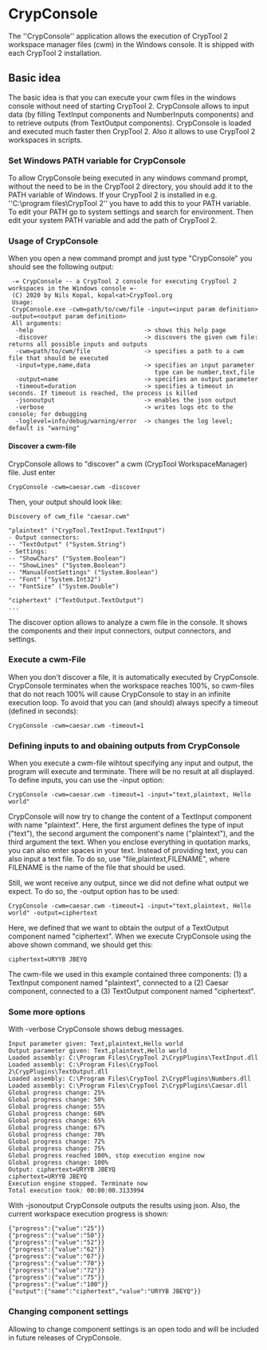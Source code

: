 # CrypConsole

The ''CrypConsole'' application allows the execution of CrypTool 2 workspace manager files (cwm) in the Windows console. It is shipped with each CrypTool 2 installation.

## Basic idea

The basic idea is that you can execute your cwm files in the windows console without need of starting CrypTool 2. 
CrypConsole allows to input data (by filling TextInput components and NumberInputs components) and to retrieve outputs (from TextOutput components).
CrypConsole is loaded and executed much faster then CrypTool 2. Also it allows to use CrypTool 2 workspaces in scripts.

### Set Windows PATH variable for CrypConsole

To allow CrypConsole being executed in any windows command prompt, without the need to be in the CrypTool 2 directory, you should add it to the PATH variable of Windows. If your CrypTool 2 is installed in e.g. ''C:\program files\CrypTool 2'' you have to add this to your PATH variable. To edit your PATH go to system settings and search for environment. Then edit your system PATH variable and add the path of CrypTool 2.

### Usage of CrypConsole

When you open a new command prompt and just type "CrypConsole" you should see the following output:

```
 -= CrypConsole -- a CrypTool 2 console for executing CrypTool 2 workspaces in the Windows console =-
 (C) 2020 by Nils Kopal, kopal<at>CrypTool.org
 Usage:
 CrypConsole.exe -cwm=path/to/cwm/file -input=<input param definition> -output=<output param definition>
 All arguments:
  -help                               -> shows this help page
  -discover                           -> discovers the given cwm file: returns all possible inputs and outputs
  -cwm=path/to/cwm/file               -> specifies a path to a cwm file that should be executed
  -input=type,name,data               -> specifies an input parameter
                                         type can be number,text,file
  -output=name                        -> specifies an output parameter
  -timeout=duration                   -> specifies a timeout in seconds. If timeout is reached, the process is killed
  -jsonoutput                         -> enables the json output
  -verbose                            -> writes logs etc to the console; for debugging
  -loglevel=info/debug/warning/error  -> changes the log level; default is "warning"
```

#### Discover a cwm-file

CrypConsole allows to "discover" a cwm (CrypTool WorkspaceManager) file. Just enter
```
CrypConsole -cwm=caesar.cwm -discover
```

Then, your output should look like:
```
Discovery of cwm_file "caesar.cwm"

"plaintext" ("CrypTool.TextInput.TextInput")
- Output connectors:
-- "TextOutput" ("System.String")
- Settings:
-- "ShowChars" ("System.Boolean")
-- "ShowLines" ("System.Boolean")
-- "ManualFontSettings" ("System.Boolean")
-- "Font" ("System.Int32")
-- "FontSize" ("System.Double")

"ciphertext" ("TextOutput.TextOutput")
...
```

The discover option allows to analyze a cwm file in the console. It shows the components and their input connectors, output connectors, and settings.

### Execute a cwm-File

When you don't discover a file, it is automatically executed by CrypConsole. CrypConsole terminates when the workspace reaches 100%, so cwm-files that do not reach 100% will cause CrypConsole to stay in an infinite execution loop. To avoid that you can (and should) always specify a timeout (defined in seconds):

```
CrypConsole -cwm=caesar.cwm -timeout=1
```

### Defining inputs to and obaining outputs from CrypConsole

When you execute a cwm-file wihtout specifying any input and output, the program will execute and terminate. There will be no result at all displayed. To define inputs, you can use the -input option:

```
CrypConsole -cwm=caesar.cwm -timeout=1 -input="text,plaintext, Hello world"
```
CrypConsole will now try to change the content of a TextInput component with name "plaintext". Here, the first argument defines the type of input ("text"), the second argument the component's name ("plaintext"), and the third argument the text. When you enclose everything in quotation marks, you can also enter spaces in your text.
Instead of providing text, you can also input a text file. To do so, use "file,plaintext,FILENAME", where FILENAME is the name of the file that should be used.

Still, we wont receive any output, since we did not define what output we expect. To do so, the -output option has to be used:
```
CrypConsole -cwm=caesar.cwm -timeout=1 -input="text,plaintext, Hello world" -output=ciphertext
```

Here, we defined that we want to obtain the output of a TextOutput component named "ciphertext". When we execute CrypConsole using the above shown command, we should get this:
```
ciphertext=URYYB JBEYQ
```

The cwm-file we used in this example contained three components: (1) a TextInput component named "plaintext", connected to a (2) Caesar component, connected to a (3) TextOutput component named "ciphertext".

### Some more options

With -verbose CrypConsole shows debug messages. 

```
Input parameter given: Text,plaintext,Hello world
Output parameter given: Text,plaintext,Hello world
Loaded assembly: C:\Program Files\CrypTool 2\CrypPlugins\TextInput.dll
Loaded assembly: C:\Program Files\CrypTool 2\CrypPlugins\TextOutput.dll
Loaded assembly: C:\Program Files\CrypTool 2\CrypPlugins\Numbers.dll
Loaded assembly: C:\Program Files\CrypTool 2\CrypPlugins\Caesar.dll
Global progress change: 25%
Global progress change: 50%
Global progress change: 55%
Global progress change: 60%
Global progress change: 65%
Global progress change: 67%
Global progress change: 70%
Global progress change: 72%
Global progress change: 75%
Global progress reached 100%, stop execution engine now
Global progress change: 100%
Output: ciphertext=URYYB JBEYQ
ciphertext=URYYB JBEYQ
Execution engine stopped. Terminate now
Total execution took: 00:00:00.3133994
```

With -jsonoutput CrypConsole outputs the results using json. Also, the current workspace execution progress is shown:

```
{"progress":{"value":"25"}}
{"progress":{"value":"50"}}
{"progress":{"value":"52"}}
{"progress":{"value":"62"}}
{"progress":{"value":"67"}}
{"progress":{"value":"70"}}
{"progress":{"value":"72"}}
{"progress":{"value":"75"}}
{"progress":{"value":"100"}}
{"output":{"name":"ciphertext","value":"URYYB JBEYQ"}}
```
### Changing component settings

Allowing to change component settings is an open todo and will be included in future releases of CrypConsole.
